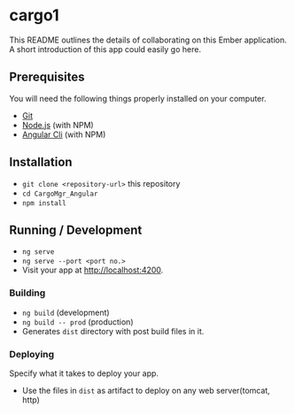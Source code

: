 # cargo1

This README outlines the details of collaborating on this Ember application.
A short introduction of this app could easily go here.

## Prerequisites

You will need the following things properly installed on your computer.

* [Git](https://git-scm.com/)
* [Node.js](https://nodejs.org/) (with NPM)
* [Angular Cli](https://angular.io/) (with NPM)

## Installation

* `git clone <repository-url>` this repository
* `cd CargoMgr_Angular`
* `npm install`


## Running / Development

* `ng serve`
* `ng serve --port <port no.>`
* Visit your app at [http://localhost:4200](http://localhost:4200).



### Building

* `ng build` (development)
* `ng build -- prod` (production)
* Generates `dist` directory with post build files in it.

### Deploying

Specify what it takes to deploy your app.
* Use the files in `dist` as artifact to deploy on any web server(tomcat, http)
